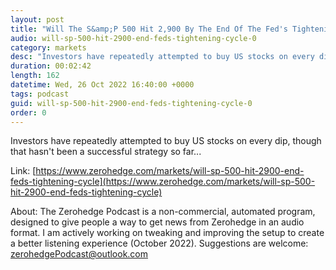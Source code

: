 ```yaml
---
layout: post
title: "Will The S&amp;P 500 Hit 2,900 By The End Of The Fed's Tightening Cycle?"
audio: will-sp-500-hit-2900-end-feds-tightening-cycle-0
category: markets
desc: "Investors have repeatedly attempted to buy US stocks on every dip, though that hasn't been a successful strategy so far..."
duration: 00:02:42
length: 162
datetime: Wed, 26 Oct 2022 16:40:00 +0000
tags: podcast
guid: will-sp-500-hit-2900-end-feds-tightening-cycle-0
order: 0
---
```

Investors have repeatedly attempted to buy US stocks on every dip, though that hasn't been a successful strategy so far...

Link: [https://www.zerohedge.com/markets/will-sp-500-hit-2900-end-feds-tightening-cycle](https://www.zerohedge.com/markets/will-sp-500-hit-2900-end-feds-tightening-cycle)

About: The Zerohedge Podcast is a non-commercial, automated program, designed to give people a way to get news from Zerohedge in an audio format.  I am actively working on tweaking and improving the setup to create a better listening experience (October 2022).  Suggestions are welcome: [zerohedgePodcast@outlook.com](mailto:zerohedgePodcast@outlook.com)